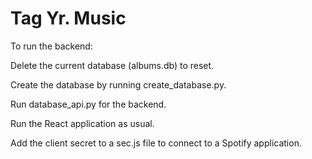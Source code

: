 # Tag Yr. Music

To run the backend:

Delete the current database (albums.db) to reset.

Create the database by running create_database.py.

Run database_api.py for the backend.

Run the React application as usual.

Add the client secret to a sec.js file to connect to a Spotify application.
